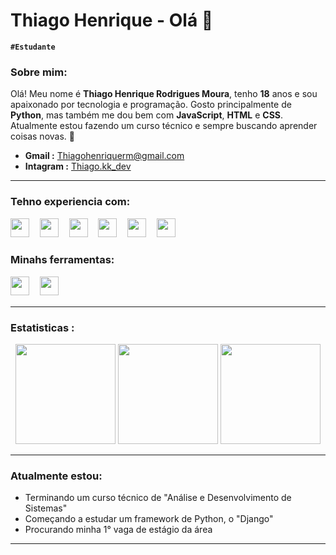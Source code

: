 # Thiago Henrique - Olá 🖖
**`#Estudante`**

### Sobre mim:
Olá! Meu nome é **Thiago Henrique Rodrigues Moura**, tenho **18** anos e sou apaixonado por tecnologia e programação. Gosto principalmente de **Python**, mas também me dou bem com **JavaScript**, **HTML** e **CSS**. Atualmente estou fazendo um curso técnico e sempre buscando aprender coisas novas. 🚀

- **Gmail :** Thiagohenriquerm@gmail.com
- **Intagram :** [Thiago.kk_dev](https://www.instagram.com/thiago.kk_dev?utm_source=ig_web_button_share_sheet&igsh=ZDNlZDc0MzIxNw==)

---

### Tehno experiencia com:
<img height="30px" src="https://icongr.am/devicon/python-original.svg?size=30&color=currentColor">ㅤ
<img height="30px" src="https://icongr.am/devicon/mysql-original-wordmark.svg?size=30&color=currentColor">ㅤ
<img height="30px" src="https://icongr.am/devicon/javascript-original.svg?size=30&color=currentColor">ㅤ
<img height="30px" src="https://icongr.am/devicon/nodejs-original.svg?size=30&color=currentColor">ㅤ
<img height="30px" src="https://icongr.am/devicon/html5-original.svg?size=30&color=currentColor">ㅤ
<img height="30px" src="https://icongr.am/devicon/css3-original.svg?size=30&color=currentColor">ㅤ


### Minahs ferramentas:
<img height="30px" src="https://devicon-website.vercel.app/api/ubuntu/plain.svg">ㅤ
<img height="30px" src="https://devicon-website.vercel.app/api/vscode/original.svg">ㅤ


---

### Estatisticas :
<div align="center">
    <td  >
      <img height="160px" src="https://github-readme-stats.vercel.app/api?username=ThiagoHenriqueRm&show_icons=true&theme=tokyonight&include_all_commits=true&locale=pt-br&rank_icon=github"/>
    <td>
      <img height="160px" src="https://github-readme-stats.vercel.app/api/top-langs/?username=ThiagoHenriqueRm&layout=compact&theme=tokyonight&locale=pt-br&include_all_commits=true"/>
    <td>
      <img height="160px" src="https://github-readme-streak-stats.herokuapp.com/?user=ThiagoHenriqueRm&include_all_commits=true&theme=tokyonight&locale=pt-br"/>
</div>

---

### Atualmente estou: 

* Terminando um curso técnico de "Análise e Desenvolvimento de Sistemas" 
* Começando a estudar um framework de Python, o "Django"
* Procurando minha 1° vaga de estágio da área

---